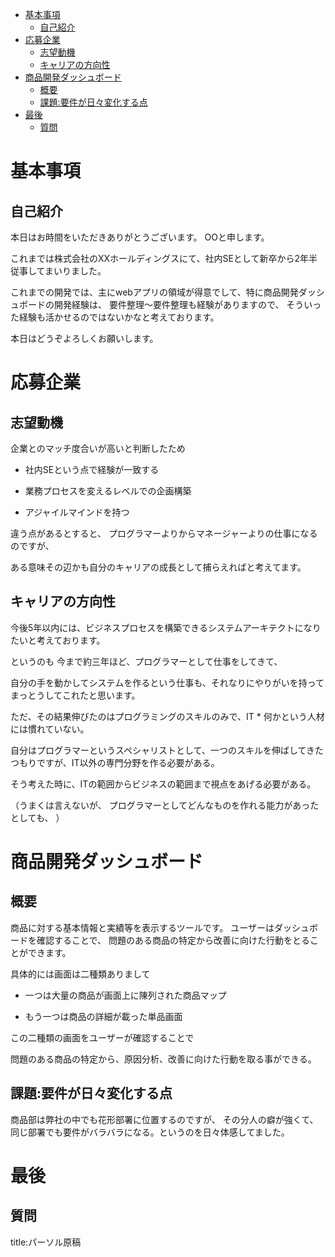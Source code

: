 










- [基本事項](#基本事項)
  - [自己紹介](#自己紹介)
- [応募企業](#応募企業)
  - [志望動機](#志望動機)
  - [キャリアの方向性](#キャリアの方向性)
- [商品開発ダッシュボード](#商品開発ダッシュボード)
  - [概要](#概要)
  - [課題:要件が日々変化する点](#課題要件が日々変化する点)
- [最後](#最後)
  - [質問](#質問)




# 基本事項


## 自己紹介

本日はお時間をいただきありがとうございます。
OOと申します。

これまでは株式会社のXXホールディングスにて、社内SEとして新卒から2年半従事してまいりました。

これまでの開発では、主にwebアプリの領域が得意でして、特に商品開発ダッシュボードの開発経験は、
要件整理〜要件整理も経験がありますので、
そういった経験も活かせるのではないかなと考えております。

本日はどうぞよろしくお願いします。



# 応募企業


## 志望動機

企業とのマッチ度合いが高いと判断したため

- 社内SEという点で経験が一致する

- 業務プロセスを変えるレベルでの企画構築

- アジャイルマインドを持つ

違う点があるとすると、
プログラマーよりからマネージャーよりの仕事になるのですが、

ある意味その辺かも自分のキャリアの成長として捕らえればと考えてます。




## キャリアの方向性

今後5年以内には、ビジネスプロセスを構築できるシステムアーキテクトになりたいと考えております。

というのも
今まで約三年ほど、プログラマーとして仕事をしてきて、

自分の手を動かしてシステムを作るという仕事も、それなりにやりがいを持ってまっとうしてこれたと思います。

ただ、その結果伸びたのはプログラミングのスキルのみで、IT * 何かという人材には慣れていない。

自分はプログラマーというスペシャリストとして、一つのスキルを伸ばしてきたつもりですが、IT以外の専門分野を作る必要がある。

そう考えた時に、ITの範囲からビジネスの範囲まで視点をあげる必要がある。


（うまくは言えないが、
プログラマーとしてどんなものを作れる能力があったとしても、
）










# 商品開発ダッシュボード

## 概要

商品に対する基本情報と実績等を表示するツールです。
ユーザーはダッシュボードを確認することで、
問題のある商品の特定から改善に向けた行動をとることができます。

具体的には画面は二種類ありまして

- 一つは大量の商品が画面上に陳列された商品マップ

- もう一つは商品の詳細が載った単品画面

この二種類の画面をユーザーが確認することで

問題のある商品の特定から、原因分析、改善に向けた行動を取る事ができる。


## 課題:要件が日々変化する点

商品部は弊社の中でも花形部署に位置するのですが、
その分人の癖が強くて、
同じ部署でも要件がバラバラになる。というのを日々体感してました。














# 最後




## 質問





title:パーソル原稿
